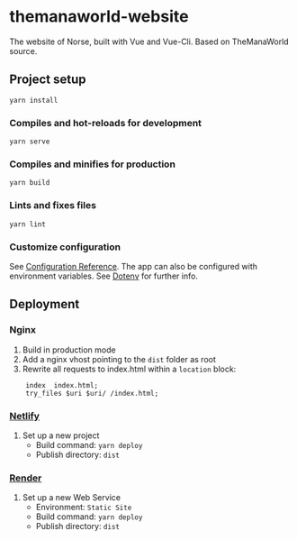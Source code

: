 # themanaworld-website

The website of Norse, built with Vue and Vue-Cli. Based on TheManaWorld source.


## Project setup
```
yarn install
```

### Compiles and hot-reloads for development
```
yarn serve
```

### Compiles and minifies for production
```
yarn build
```

### Lints and fixes files
```
yarn lint
```

### Customize configuration
See [Configuration Reference](https://cli.vuejs.org/config/). The app can also be configured with environment variables. See [Dotenv] for further info.

## Deployment

### Nginx
1. Build in production mode
2. Add a nginx vhost pointing to the `dist` folder as root
3. Rewrite all requests to index.html within a `location` block:
```nginx
	index  index.html;
	try_files $uri $uri/ /index.html;
```

### [Netlify]
1. Set up a new project
	- Build command: `yarn deploy`
	- Publish directory: `dist`

### [Render]
1. Set up a new Web Service
	- Environment: `Static Site`
	- Build command: `yarn deploy`
	- Publish directory: `dist`


[Vue]: https://vuejs.org/
[Dotenv]: https://cli.vuejs.org/guide/mode-and-env.html
[Netlify]: https://www.netlify.com/
[Render]: https://render.com/

